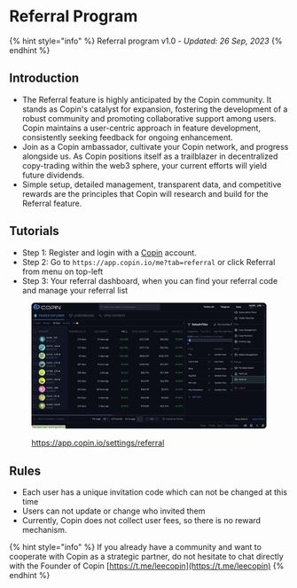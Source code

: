 # Referral Program

{% hint style="info" %}
Referral program v1.0 - _Updated: 26 Sep, 2023_
{% endhint %}

## **Introduction**

* The Referral feature is highly anticipated by the Copin community. It stands as Copin's catalyst for expansion, fostering the development of a robust community and promoting collaborative support among users. Copin maintains a user-centric approach in feature development, consistently seeking feedback for ongoing enhancement.
* Join as a Copin ambassador, cultivate your Copin network, and progress alongside us. As Copin positions itself as a trailblazer in decentralized copy-trading within the web3 sphere, your current efforts will yield future dividends.
* Simple setup, detailed management, transparent data, and competitive rewards are the principles that Copin will research and build for the Referral feature.

## **Tutorials**

* Step 1: Register and login with a [Copin](https://app.copin.io) account.
* Step 2: Go to `https://app.copin.io/me?tab=referral` or click Referral from menu on top-left
* Step 3: Your referral dashboard, when you can find your referral code and manage your referral list

<figure><img src="../.gitbook/assets/image (72).png" alt=""><figcaption><p><a href="https://app.copin.io/settings/referral">https://app.copin.io/settings/referral</a></p></figcaption></figure>

## **Rules**

* Each user has a unique invitation code which can not be changed at this time
* Users can not update or change who invited them
* Currently, Copin does not collect user fees, so there is no reward mechanism.

{% hint style="info" %}
If you already have a community and want to cooperate with Copin as a strategic partner, do not hesitate to chat directly with the Founder of Copin [https://t.me/leecopin](https://t.me/leecopin)
{% endhint %}

